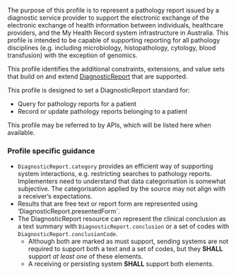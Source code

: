 The purpose of this profile is to represent a pathology report issued by a diagnostic service provider to support the electronic exchange of the electronic exchange of health information between individuals, healthcare providers, and the My Health Record system infrastructure in Australia. This profile is intended to be capable of supporting reporting for all pathology disciplines (e.g. including microbiology, histopathology, cytology, blood transfusion) with the exception of genomics.

This profile identifies the additional constraints, extensions, and value sets that build on and extend [DiagnosticReport](http://hl7.org/fhir/R4/diagnosticreport.html) that are supported. 

This profile is designed to set a DiagnosticReport standard for:
* Query for pathology reports for a patient
* Record or update pathology reports belonging to a patient

This profile may be referred to by APIs, which will be listed here when available.


### Profile specific guidance
- `DiagnosticReport.category` provides an efficient way of supporting system interactions, e.g. restricting searches to pathology reports. Implementers need to understand that data categorisation is somewhat subjective. The categorisation applied by the source may not align with a receiver’s expectations.
- Results that are free text or report form are represented using ‘DiagnosticReport.presentedForm`.
- The DiagnosticReport resource can represent the clinical conclusion as a text summary with `DiagnosticReport.conclusion` or a set of codes with `DiagnosticReport.conclusionCode`.
  - Although both are marked as must support, sending systems are not required to support both a text and a set of codes, but they **SHALL** support *at least one* of these elements.
  - A receiving or persisting system **SHALL** support both elements.

